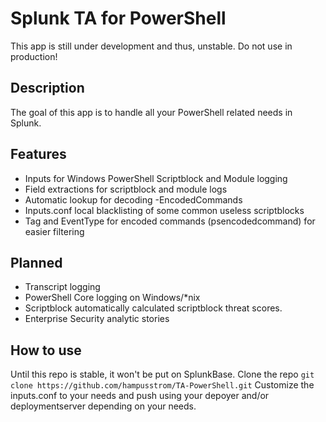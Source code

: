 # Splunk TA for PowerShell
This app is still under development and thus, unstable. 
Do not use in production!
## Description
The goal of this app is to handle all your PowerShell related needs in Splunk.

## Features
* Inputs for Windows PowerShell Scriptblock and Module logging
* Field extractions for scriptblock and module logs
* Automatic lookup for decoding -EncodedCommands
* Inputs.conf local blacklisting of some common useless scriptblocks
* Tag and EventType for encoded commands (psencodedcommand) for easier filtering

## Planned
* Transcript logging
* PowerShell Core logging on Windows/*nix
* Scriptblock automatically calculated scriptblock threat scores. 
* Enterprise Security analytic stories

## How to use
Until this repo is stable, it won't be put on SplunkBase. 
Clone the repo 
``` git clone https://github.com/hampusstrom/TA-PowerShell.git ```
Customize the inputs.conf to your needs and push using your depoyer and/or deploymentserver depending on your needs.


